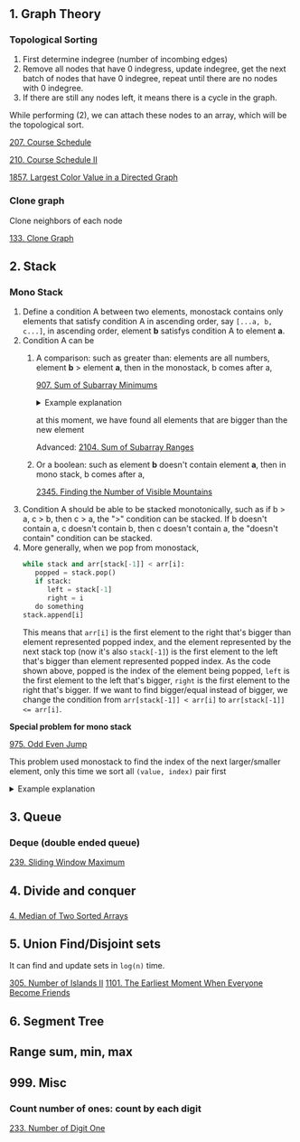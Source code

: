 # 

## 1. Graph Theory

### Topological Sorting

1. First determine indegree (number of incombing edges)
2. Remove all nodes that have 0 indegress, update indegree, get the next batch of nodes that have 0 indegree, repeat until there are no nodes with 0 indegree.
3. If there are still any nodes left, it means there is a cycle in the graph.

While performing (2), we can attach these nodes to an array, which will be the topological sort.

[207. Course Schedule](https://leetcode.com/problems/course-schedule/description/)

[210. Course Schedule II](https://leetcode.com/problems/course-schedule-ii/)

[1857. Largest Color Value in a Directed Graph](https://leetcode.com/problems/largest-color-value-in-a-directed-graph/description/)

### Clone graph

Clone neighbors of each node

[133. Clone Graph](https://leetcode.com/problems/clone-graph/)


## 2. Stack

### Mono Stack

1. Define a condition A between two elements, monostack contains only elements that satisfy condition A in ascending order, say ```[...a, b, c...]```, in ascending order, element **b** satisfys condition A to element **a**. 
2. Condition A can be
   1. A comparison: such as greater than: elements are all numbers, element **b** > element **a**, then in the monostack, b comes after a,

      [907. Sum of Subarray Minimums](https://leetcode.com/problems/sum-of-subarray-minimums/description/)
      <details>

      <summary>Example explanation</summary>
      
      For array `[1,5,10,13,18,11,4,2]`.
      
      1. Now we want to find all elements that are bigger than an element at index i for all i, store all these values to an array called `left`.
      
         Maintain an index stack whose corresponding elements are monotonically increasing.
         
         Looking at the first element, mono stack is empty, so we push the index directly in `[0]`, representing elements `[1]`, and first_smaller_element_to_left_index is -1, so that when we use the formula (current_index - first_smaller_element_to_left_index - 1), we get `(0 - (-1) -1) = 0`, meaning no elements are smaller to the left.

         Then we process the second element (index `1`, value `5`), value `5` is bigger than the element represented by stack top (index `0`, value `1`), so we store the current stack top to the `left` array, so for current element (index 1, value 5), first_smaller_element_to_left_index is 0, and the amount of elements that are bigger than 5 to left is (1 - 0 - 1), (current_index - first_smaller_element_to_left_index - 1). Now left is `[-1, 0]`

         for the first 5 elements `[1,5,10,13,18]`, we have current mono stack as `[0,1,2,3,4]`, left as `[-1,0,1,2,3]`.
   
      
         When we process the next new element at index 5 (value 11), if the new element is smaller than stack top, pop stack until stack top is smaller than the new element, in the example, we will pop out index 4 (value 18), then index 3 (value 13), and then the stack top index 2 (value 10) is smaller than 11, so the mono stack is now `[0,1,2]` (representing `[1,5,10]`), and the top of the stack (index 2 representing element 10) is the index of the first element that's (1) smaller than current element and (2) to the left the current element (which is 11, with index 5), so now we know, the amount of elements that are bigger than 7 to left is (5 - 2 - 1), (current_index - first_smaller_element_to_left_index - 1). We now have left as `[-1,0,1,2,3,2]`

      3. We can do the same for elements to the right
      
      4. But we use >= on one side, > on the other side, to avoid duplication.
      
      </details>
      
      
       
      at this moment, we have found all elements that are bigger than the new element

      Advanced: [2104. Sum of Subarray Ranges](https://leetcode.com/problems/sum-of-subarray-ranges/description/)
      
   3. Or a boolean: such as element **b** doesn't contain element **a**, then in mono stack, b comes after a,
   
      [2345. Finding the Number of Visible Mountains](https://leetcode.com/problems/finding-the-number-of-visible-mountains/description/)
4. Condition A should be able to be stacked monotonically, such as if b > a, c > b, then c > a, the ">" condition can be stacked. If b doesn't contain a, c doesn't contain b, then c doesn't contain a, the "doesn't contain" condition can be stacked.
5. More generally, when we pop from monostack,
   ```python
   while stack and arr[stack[-1]] < arr[i]:
      popped = stack.pop()
      if stack:
         left = stack[-1]
         right = i
      do something
   stack.append[i]
   ```
   This means that `arr[i]` is the first element to the right that's bigger than element represented popped index, and the element represented by the next stack top (now it's also `stack[-1]`) is the first element to the left that's bigger than element represented popped index. As the code shown above, popped is the index of the element being popped, `left` is the first element to the left that's bigger, `right`  is the first element to the right that's bigger. If we want to find bigger/equal instead of bigger, we change the condition from `arr[stack[-1]] < arr[i]` to `arr[stack[-1]] <= arr[i]`.
 
**Special problem for mono stack**

[975. Odd Even Jump](https://leetcode.com/problems/odd-even-jump/description/)

This problem used monostack to find the index of the next larger/smaller element, only this time we sort all `(value, index)` pair first

<details>

<summary>Example explanation</summary>

For array `[10,13,12,14,15,12,13,14]`.

For example, if we sort it increasingly by value, the sorted `(value, index)` pair is `[(10, 0), (12, 2), (12, 5), (13, 1), (13, 6), (14, 3), (14, 7), (15, 4)]`

Then apply mono stack algo on the index, which is `[0, 2, 5, 1, 6, 3, 7, 4]`, once we found a index that's bigger than the stack top, it means this is the first element that's >= the element represented by stack top (because the array is already sorted). For example, for the second element in the `(value, index)` pair, `(12, 2)`, it's the third element in the original array, the next element that's >= than 12 is the 12 located at index 5. And if we apply monostack to the array `[0, 2, 5, 1, 6, 3, 7, 4]`, when we found 5 > 2, 5 is the first element that's bigger than 2, which meanings the element represented by index 5 is the ***first element*** that's ***>=*** the element represented by index 2, the ***>=*** is guaranteed because we sorted the `(value, index)` pair by `value`, the ***first element*** is guaranteed by monostack property.

</details>

## 3. Queue

### Deque (double ended queue)

[239. Sliding Window Maximum](https://leetcode.com/problems/sliding-window-maximum/)

## 4. Divide and conquer

### 

[4. Median of Two Sorted Arrays](https://leetcode.com/problems/median-of-two-sorted-arrays/description/)

## 5. Union Find/Disjoint sets

It can find and update sets in `log(n)` time.

[305. Number of Islands II](https://leetcode.com/problems/number-of-islands-ii/description/)
[1101. The Earliest Moment When Everyone Become Friends](https://leetcode.com/problems/the-earliest-moment-when-everyone-become-friends/description/)

## 6. Segment Tree

## Range sum, min, max

## 999. Misc

### Count number of ones: count by each digit
[233. Number of Digit One](https://leetcode.com/problems/number-of-digit-one/description/)

